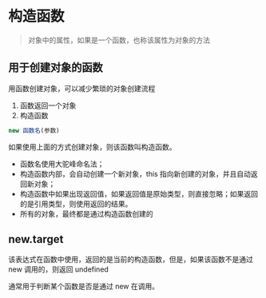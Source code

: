 # 构造函数

> 对象中的属性，如果是一个函数，也称该属性为对象的方法

## 用于创建对象的函数

用函数创建对象，可以减少繁琐的对象创建流程

1. 函数返回一个对象
2. 构造函数

```js
new 函数名(参数)
```

如果使用上面的方式创建对象，则该函数叫构造函数。

- 函数名使用大驼峰命名法；
- 构造函数内部，会自动创建一个新对象，this 指向新创建的对象，并且自动返回新对象；
- 构造函数中如果出现返回值，如果返回值是原始类型，则直接忽略；如果返回的是引用类型，则使用返回的结果。
- 所有的对象，最终都是通过构造函数创建的

## new.target

该表达式在函数中使用，返回的是当前的构造函数，但是，如果该函数不是通过 new 调用的，则返回 undefined

通常用于判断某个函数是否是通过 new 在调用。
